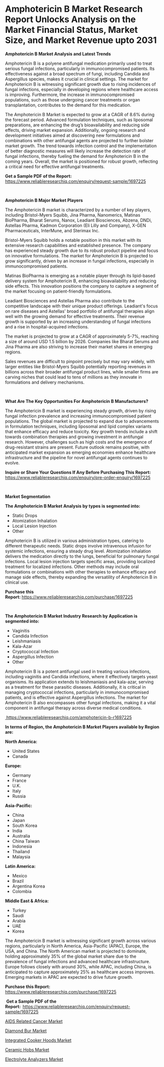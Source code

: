 <p><h1>Amphotericin B Market Research Report Unlocks Analysis on the Market Financial Status, Market Size, and Market Revenue upto 2031</h1></p><p><strong>Amphotericin B Market Analysis and Latest Trends</strong></p>
<p><p>Amphotericin B is a polyene antifungal medication primarily used to treat serious fungal infections, particularly in immunocompromised patients. Its effectiveness against a broad spectrum of fungi, including Candida and Aspergillus species, makes it crucial in clinical settings. The market for Amphotericin B is witnessing significant growth due to rising incidences of fungal infections, especially in developing regions where healthcare access is improving. Furthermore, the increase in immunocompromised populations, such as those undergoing cancer treatments or organ transplantation, contributes to the demand for this medication.</p><p>The Amphotericin B Market is expected to grow at a CAGR of 8.6% during the forecast period. Advanced formulation techniques, such as liposomal preparations, are enhancing the drug’s bioavailability and reducing side effects, driving market expansion. Additionally, ongoing research and development initiatives aimed at discovering new formulations and combinations with other antifungal agents are projected to further bolster market growth. The trend towards infection control and the implementation of better diagnostic measures will likely increase the detection rate of fungal infections, thereby fueling the demand for Amphotericin B in the coming years. Overall, the market is positioned for robust growth, reflecting a critical need for effective antifungal treatments.</p></p>
<p><strong>Get a Sample PDF of the Report:&nbsp;</strong> <a href="https://www.reliableresearchiq.com/enquiry/request-sample/1697225?utm_campaign=1577&utm_medium=2&utm_source=Github&utm_content=ia&utm_term=20102024&utm_id=amphotericin-b">https://www.reliableresearchiq.com/enquiry/request-sample/1697225</a></p>
<p>&nbsp;</p>
<p><strong>Amphotericin B Major Market Players</strong></p>
<p><p>The Amphotericin B market is characterized by a number of key players, including Bristol-Myers Squibb, Jina Pharma, Nanomerics, Matinas BioPharma, Bharat Serums, Nanox, Leadiant Biosciences, Abzena, DNDi, Astellas Pharma, Kadmon Corporation (Eli Lilly and Company), X-GEN Pharmaceuticals, InterMune, and Sterimax Inc. </p><p>Bristol-Myers Squibb holds a notable position in this market with its extensive research capabilities and established presence. The company has experienced steady growth due to its robust product pipeline and focus on innovative formulations. The market for Amphotericin B is projected to grow significantly, driven by an increase in fungal infections, especially in immunocompromised patients.</p><p>Matinas BioPharma is emerging as a notable player through its lipid-based delivery system for Amphotericin B, enhancing bioavailability and reducing side effects. This innovation positions the company to capture a segment of the market focusing on patient-friendly formulations.</p><p>Leadiant Biosciences and Astellas Pharma also contribute to the competitive landscape with their unique product offerings. Leadiant's focus on rare diseases and Astellas' broad portfolio of antifungal therapies align well with the growing demand for effective treatments. Their revenue growth is supported by an increasing understanding of fungal infections and a rise in hospital-acquired infections.</p><p>The market is projected to grow at a CAGR of approximately 5-7%, reaching a size of around USD 1.5 billion by 2026. Companies like Bharat Serums and Jina Pharma are also striving to increase their market shares in emerging regions.</p><p>Sales revenues are difficult to pinpoint precisely but may vary widely, with larger entities like Bristol-Myers Squibb potentially reporting revenues in billions across their broader antifungal product lines, while smaller firms are carving niches that could lead to tens of millions as they innovate in formulations and delivery mechanisms.</p></p>
<p>&nbsp;</p>
<p><strong>What Are The Key Opportunities For Amphotericin B Manufacturers?</strong></p>
<p><p>The Amphotericin B market is experiencing steady growth, driven by rising fungal infection prevalence and increasing immunocompromised patient populations. The global market is projected to expand due to advancements in formulation techniques, including liposomal and lipid complex variants that enhance efficacy and reduce toxicity. Key growth trends include a shift towards combination therapies and growing investment in antifungal research. However, challenges such as high costs and the emergence of drug-resistant strains are present. Future outlook remains positive, with anticipated market expansion as emerging economies enhance healthcare infrastructure and the pipeline for novel antifungal agents continues to evolve.</p></p>
<p><strong>Inquire or Share Your Questions If Any Before Purchasing This Report:</strong> <a href="https://www.reliableresearchiq.com/enquiry/pre-order-enquiry/1697225?utm_campaign=1577&utm_medium=2&utm_source=Github&utm_content=ia&utm_term=20102024&utm_id=amphotericin-b">https://www.reliableresearchiq.com/enquiry/pre-order-enquiry/1697225</a></p>
<p>&nbsp;</p>
<p><strong>Market Segmentation</strong></p>
<p><strong>The Amphotericin B Market Analysis by types is segmented into:</strong></p>
<p><ul><li>Static Drops</li><li>Atomization Inhalation</li><li>Local Lesion Injection</li><li>Other</li></ul></p>
<p><p>Amphotericin B is utilized in various administration types, catering to different therapeutic needs. Static drops involve intravenous infusion for systemic infections, ensuring a steady drug level. Atomization inhalation delivers the medication directly to the lungs, beneficial for pulmonary fungal infections. Local lesion injection targets specific areas, providing localized treatment for localized infections. Other methods may include oral formulations or combinations with other therapies to enhance efficacy and manage side effects, thereby expanding the versatility of Amphotericin B in clinical use.</p></p>
<p><strong>Purchase this Report:&nbsp;</strong><a href="https://www.reliableresearchiq.com/purchase/1697225?utm_campaign=1577&utm_medium=2&utm_source=Github&utm_content=ia&utm_term=20102024&utm_id=amphotericin-b">https://www.reliableresearchiq.com/purchase/1697225</a></p>
<p>&nbsp;</p>
<p><strong>The Amphotericin B Market Industry Research by Application is segmented into:</strong></p>
<p><ul><li>Vaginitis</li><li>Candida Infection</li><li>Leishmaniasis</li><li>Kala-Azar</li><li>Cryptococcal Infection</li><li>Aspergillus Infection</li><li>Other</li></ul></p>
<p><p>Amphotericin B is a potent antifungal used in treating various infections, including vaginitis and Candida infections, where it effectively targets yeast organisms. Its application extends to leishmaniasis and kala-azar, serving as a treatment for these parasitic diseases. Additionally, it is critical in managing cryptococcal infections, particularly in immunocompromised patients, and is effective against Aspergillus infections. The market for Amphotericin B also encompasses other fungal infections, making it a vital component in antifungal therapy across diverse medical conditions.</p></p>
<p><a href="https://www.reliableresearchiq.com/amphotericin-b-r1697225?utm_campaign=1577&utm_medium=2&utm_source=Github&utm_content=ia&utm_term=20102024&utm_id=amphotericin-b">&nbsp;https://www.reliableresearchiq.com/amphotericin-b-r1697225</a></p>
<p><strong>In terms of Region, the Amphotericin B Market Players available by Region are:</strong></p>
<p>
    <p> <strong> North America: </strong>
        <ul>
            <li>United States</li>
            <li>Canada</li>
        </ul>
        </p> 
    <p> <strong> Europe: </strong>
        <ul>
            <li>Germany</li>
            <li>France</li>
            <li>U.K.</li>
            <li>Italy</li>
            <li>Russia</li>
        </ul>
        </p> 
    <p> <strong> Asia-Pacific: </strong>
        <ul>
            <li>China</li>
            <li>Japan</li>
            <li>South Korea</li>
            <li>India</li>
            <li>Australia</li>
            <li>China Taiwan</li>
            <li>Indonesia</li>
            <li>Thailand</li>
            <li>Malaysia</li>
        </ul>
        </p> 
    <p> <strong> Latin America: </strong>
        <ul>
            <li>Mexico</li>
            <li>Brazil</li>
            <li>Argentina Korea</li>
            <li>Colombia</li>
        </ul>
        </p> 
    <p> <strong> Middle East & Africa: </strong>
        <ul>
            <li>Turkey</li>
            <li>Saudi</li>
            <li>Arabia</li>
            <li>UAE</li>
            <li>Korea</li>
        </ul>
    </p>
    </p>
<p><p>The Amphotericin B market is witnessing significant growth across various regions, particularly in North America, Asia-Pacific (APAC), Europe, the USA, and China. The North American market is projected to dominate, holding approximately 35% of the global market share due to the prevalence of fungal infections and advanced healthcare infrastructure. Europe follows closely with around 30%, while APAC, including China, is anticipated to capture approximately 25% as healthcare access improves. Emerging markets in APAC are expected to drive future growth.</p></p>
<p><strong>Purchase this Report: </strong><a href="https://www.reliableresearchiq.com/purchase/1697225?utm_campaign=1577&utm_medium=2&utm_source=Github&utm_content=ia&utm_term=20102024&utm_id=amphotericin-b">https://www.reliableresearchiq.com/purchase/1697225</a></p>
<p>&nbsp;<strong>Get a Sample PDF of the Report:&nbsp;&nbsp;</strong><a href="https://www.reliableresearchiq.com/enquiry/request-sample/1697225?utm_campaign=1577&utm_medium=2&utm_source=Github&utm_content=ia&utm_term=20102024&utm_id=amphotericin-b">https://www.reliableresearchiq.com/enquiry/request-sample/1697225</a></p>
<p><strong></strong></p>
<p><p><a href="https://github.com/wenonaelwil/Market-Research-Report-List-1/blob/main/aids-related-cancer-market.md?utm_campaign=1577&utm_medium=2&utm_source=Github&utm_content=ia&utm_term=20102024&utm_id=amphotericin-b">AIDS Related Cancer Market</a></p><p><a href="https://www.linkedin.com/pulse/strategic-roadmap-global-diamond-bur-market-insights-opportunities-sdjkc?utm_campaign=1577&utm_medium=2&utm_source=Github&utm_content=ia&utm_term=20102024&utm_id=amphotericin-b">Diamond Bur Market</a></p><p><a href="https://issuu.com/reportprime-2/docs/integrated-cooker-hoods-market-size_116f4f21f64fc7?utm_campaign=1577&utm_medium=2&utm_source=Github&utm_content=ia&utm_term=20102024&utm_id=amphotericin-b">Integrated Cooker Hoods Market</a></p><p><a href="https://issuu.com/reportprime-2/docs/ceramic-hobs-market-size-2030.pptx_6ba0a5b01c161f?utm_campaign=1577&utm_medium=2&utm_source=Github&utm_content=ia&utm_term=20102024&utm_id=amphotericin-b">Ceramic Hobs Market</a></p><p><a href="https://www.linkedin.com/pulse/electrolyte-analyzers-market-industry-trends-forecast-period-263zf?utm_campaign=1577&utm_medium=2&utm_source=Github&utm_content=ia&utm_term=20102024&utm_id=amphotericin-b">Electrolyte Analyzers Market</a></p></p>